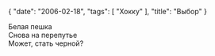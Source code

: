 {
   "date": "2006-02-18",
   "tags": [
      "Хокку"
   ],
   "title": "Выбор"
}

Белая пешка  
Снова на перепутье  
Может, стать черной?
